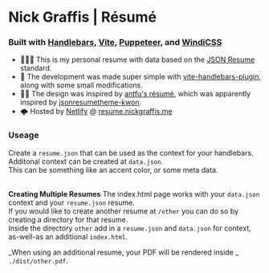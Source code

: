 # Nick Graffis | Résumé
### Built with [Handlebars](https://handlebarsjs.com), [Vite](https://vitejs.dev), [Puppeteer](https://github.com/puppeteer/puppeteer), and [WindiCSS](https://windicss.org)

* 👨🏻‍💼 This is my personal resume with data based on the [JSON Resume](https://jsonresume.org/) standard.
* 🥸 The development was made super simple with [vite-handlebars-plugin](https://github.com/alexlafroscia/vite-plugin-handlebars/issues), along with some small modifications.
* 🙏🎨 The design was inspired by [antfu's résumé](https://github.com/antfu/resume), which was apparently inspired by [jsonresumetheme-kwon](https://github.com/icoloma/jsonresume-theme-kwan). 
* 🌩 Hosted by [Netlify](https://www.netlify.com) @ [resume.nickgraffis.me](https://resume.nickgraffis.me)

### Useage
Create a `resume.json` that can be used as the context for your handlebars. Additonal context can be created at `data.json`. <br>This can be something like an accent color, or some meta data.<br><br>

**Creating Multiple Resumes**
The index.html page works with your `data.json` context and your `resume.json` resume.<br>
If you would like to create another resume at `/other` you can do so by creating a directory for that resume.<br>
Inside the directory `other` add in a `resume.json` and `data.json` for context, as-well-as an additional `index.html`.

_When using an additional resume, your PDF will be rendered inside _ `./dist/other.pdf`.
